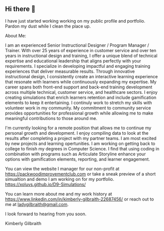 ## Hi there 👋

I have just started working working on my public profile and portfolio. Pardon my dust while I clean the place up. 

About Me:

I am an experienced Senior Instructional Designer / Program Manager / Trainer.  With over 25 years of experience in customer service and over ten years in instructional design and training, I offer a unique blend of technical expertise and educational leadership that aligns perfectly with your requirements. I specialize in developing impactful and engaging training experiences that deliver measurable results. Through innovative instructional design, I consistently create an  interactive learning experience that resonate with learners while continuously expanding my expertise. My career spans both front-end support and back-end training development across multiple technical, customer service, and healthcare sectors. I enjoy creating simulations that enrich learners retention and include gamification elements to keep it entertaining. I continuly work to stretch my skills with volunteer work in my community. My commitment to community service provides opportunities for professional growth while allowing me to make meaningful contributions to those around me. 

I'm currently looking for a remote position that allows me to continue my personal growth and development. I enjoy compiling data to look at the results after completing a project with my partner teams. I am most excited by new projects and learning opertunities. I am working on getting back to college to finish my degrees in Computer Science. I find that using coding in combination with programs such as Articulate Storyline enhance your options with gamification elements, reporting, and learner engagement.

You can view the website I manager for our non-profit at https://packwoodimprovementclub.com or take a sneak preview of a short simualtion and demo I am working on for my portfolio.  
https://xoluvs.github.io/D9-Simulations/

You can learn more about me and my work history at https://www.linkedin.com/in/kimberly-gilbraith-22687456/ or reach out to me at ladygilbraith@gmail.com.

I look forward to hearing from you soon. 

Kimberly Gilbraith
<!--
**xoluvs/xoluvs** is a ✨ _special_ ✨ repository because its `README.md` (this file) appears on your GitHub profile.

Here are some ideas to get you started:

- 🔭 I’m currently working on ...
- 🌱 I’m currently learning ...
- 👯 I’m looking to collaborate on ...
- 🤔 I’m looking for help with ...
- 💬 Ask me about ...
- 📫 How to reach me: ...
- 😄 Pronouns: ...
- ⚡ Fun fact: ...
-->
